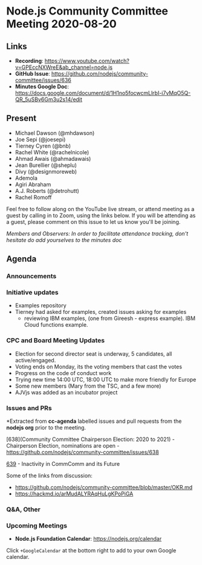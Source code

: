 # Node.js  Community Committee Meeting 2020-08-20

## Links

* **Recording**: https://www.youtube.com/watch?v=GPEccNXWreE&ab_channel=node.js
* **GitHub Issue**: https://github.com/nodejs/community-committee/issues/636
* **Minutes Google Doc**: https://docs.google.com/document/d/1H1no5focwcmLlrbI-i7vMqO5Q-QR_5uSBv6Gm3u2s14/edit

## Present

* Michael Dawson (@mhdawson)
* Joe Sepi (@joesepi)
* Tierney Cyren (@bnb)
* Rachel White (@rachelnicole)
* Ahmad Awais (@ahmadawais)
* Jean Burellier (@sheplu)
* Divy (@designmoreweb)
* Ademola
* Agiri Abraham
* A.J. Roberts (@detrohutt)
* Rachel Romoff

Feel free to follow along on the YouTube live stream, or attend meeting as a guest 
by calling in to Zoom, using the links below. If you will be attending as a guest, 
please comment on this issue to let us know you'll be joining.

*Members and Observers: In order to facilitate attendance tracking, don't hesitate do add yourselves to the minutes doc*

## Agenda

### Announcements

### Initiative updates

* Examples repository
 * Tierney had asked for examples, created issues asking for examples
   * reviewing IBM examples, (one from Gireesh - express example). IBM Cloud functions
     example.

### CPC and Board Meeting Updates

* Election for second director seat is underway, 5 candidates, all active/engaged.
* Voting ends on Monday, its the voting members that cast the votes
* Progress on the code of conduct work
* Trying new time 14:00 UTC, 18:00 UTC to make more friendly for Europe 
* Some new members (Mary from the TSC, and a few more)
* AJVjs was added as an incubator project 
 
### Issues and PRs 

*Extracted from **cc-agenda** labelled issues and pull requests from the **nodejs org** prior to the meeting.

[638](Community Committee Chairperson Election: 2020 to 2021) - Chairperson Election, nominations are open - https://github.com/nodejs/community-committee/issues/638

[639](https://github.com/nodejs/community-committee/issues/639) - Inactivity in CommComm and its Future

Some of the links from discussion:
- https://github.com/nodejs/community-committee/blob/master/OKR.md
- https://hackmd.io/arMudALYRAqHuLgKPoPiGA


### Q&A, Other

### Upcoming Meetings

* **Node.js Foundation Calendar**: https://nodejs.org/calendar

Click `+GoogleCalendar` at the bottom right to add to your own Google calendar.

